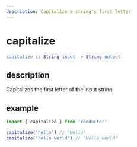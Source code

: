 ```yaml
---
description: Capitalize a string's first letter
---
```


# capitalize

```erlang
capitalize :: String input -> String output
```

## description

Capitalizes the first letter of the input string.

## example

```javascript
import { capitalize } from 'conductor'

capitalize('hello') // 'Hello'
capitalize('hello world') // 'Hello world'
```


